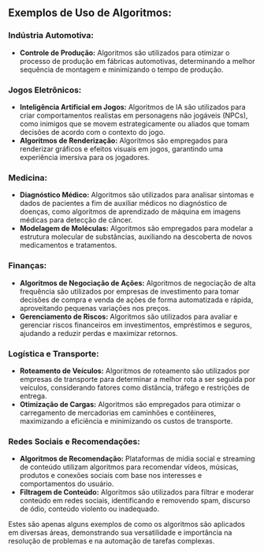 ## Exemplos de Uso de Algoritmos:

### Indústria Automotiva:
- **Controle de Produção:** Algoritmos são utilizados para otimizar o processo de produção em fábricas automotivas, determinando a melhor sequência de montagem e minimizando o tempo de produção.

### Jogos Eletrônicos:
- **Inteligência Artificial em Jogos:** Algoritmos de IA são utilizados para criar comportamentos realistas em personagens não jogáveis (NPCs), como inimigos que se movem estrategicamente ou aliados que tomam decisões de acordo com o contexto do jogo.
- **Algoritmos de Renderização:** Algoritmos são empregados para renderizar gráficos e efeitos visuais em jogos, garantindo uma experiência imersiva para os jogadores.

### Medicina:
- **Diagnóstico Médico:** Algoritmos são utilizados para analisar sintomas e dados de pacientes a fim de auxiliar médicos no diagnóstico de doenças, como algoritmos de aprendizado de máquina em imagens médicas para detecção de câncer.
- **Modelagem de Moléculas:** Algoritmos são empregados para modelar a estrutura molecular de substâncias, auxiliando na descoberta de novos medicamentos e tratamentos.

### Finanças:
- **Algoritmos de Negociação de Ações:** Algoritmos de negociação de alta frequência são utilizados por empresas de investimento para tomar decisões de compra e venda de ações de forma automatizada e rápida, aproveitando pequenas variações nos preços.
- **Gerenciamento de Riscos:** Algoritmos são utilizados para avaliar e gerenciar riscos financeiros em investimentos, empréstimos e seguros, ajudando a reduzir perdas e maximizar retornos.

### Logística e Transporte:
- **Roteamento de Veículos:** Algoritmos de roteamento são utilizados por empresas de transporte para determinar a melhor rota a ser seguida por veículos, considerando fatores como distância, tráfego e restrições de entrega.
- **Otimização de Cargas:** Algoritmos são empregados para otimizar o carregamento de mercadorias em caminhões e contêineres, maximizando a eficiência e minimizando os custos de transporte.

### Redes Sociais e Recomendações:
- **Algoritmos de Recomendação:** Plataformas de mídia social e streaming de conteúdo utilizam algoritmos para recomendar vídeos, músicas, produtos e conexões sociais com base nos interesses e comportamentos do usuário.
- **Filtragem de Conteúdo:** Algoritmos são utilizados para filtrar e moderar conteúdo em redes sociais, identificando e removendo spam, discurso de ódio, conteúdo violento ou inadequado.

Estes são apenas alguns exemplos de como os algoritmos são aplicados em diversas áreas, demonstrando sua versatilidade e importância na resolução de problemas e na automação de tarefas complexas.
